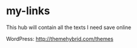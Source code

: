 my-links
========

This hub will contain all the texts I need save online

WordPress: http://themehybrid.com/themes
